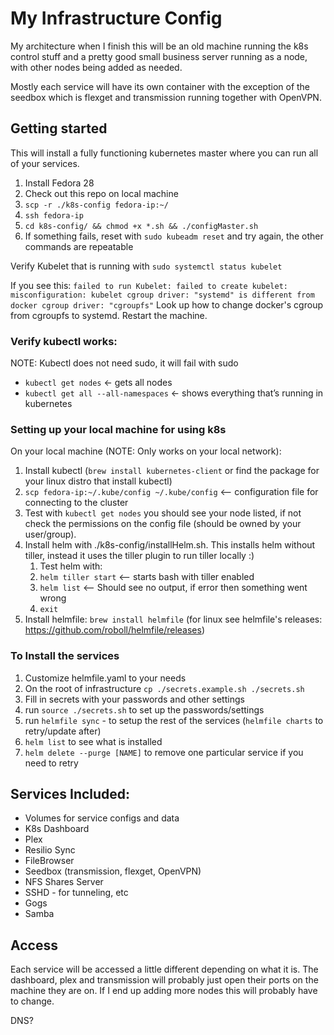 # My Infrastructure Config

My architecture when I finish this will be an old machine running the k8s control stuff and a pretty good small business server running as a node, with other nodes being added as needed.

Mostly each service will have its own container with the exception of the seedbox which is flexget and transmission running together with OpenVPN.

## Getting started

This will install a fully functioning kubernetes master where you can run all of your services.

1. Install Fedora 28
2. Check out this repo on local machine
3. `scp -r ./k8s-config fedora-ip:~/`
4. `ssh fedora-ip`
5. `cd k8s-config/ && chmod +x *.sh && ./configMaster.sh`
6. If something fails, reset with `sudo kubeadm reset` and try again, the other commands are repeatable

Verify Kubelet that is running with `sudo systemctl status kubelet`

If you see this: `failed to run Kubelet: failed to create kubelet: misconfiguration: kubelet cgroup driver: "systemd" is different from docker cgroup driver: "cgroupfs"` 
Look up how to change docker's cgroup from cgroupfs to systemd. Restart the machine.

### Verify kubectl works:

NOTE: Kubectl does not need sudo, it will fail with sudo

* `kubectl get nodes` ← gets all nodes
* `kubectl get all --all-namespaces` ← shows everything that’s running in kubernetes

### Setting up your local machine for using k8s

On your local machine (NOTE: Only works on your local network):
1. Install kubectl (`brew install kubernetes-client` or find the package for your linux distro that install kubectl)
2. `scp fedora-ip:~/.kube/config ~/.kube/config` <-- configuration file for connecting to the cluster
3. Test with `kubectl get nodes` you should see your node listed, if not check the permissions on the config file (should be owned by your user/group).
4. Install helm with ./k8s-config/installHelm.sh. This installs helm without tiller, instead it uses the tiller plugin to run tiller locally :)
    1. Test helm with:
    2. `helm tiller start` <-- starts bash with tiller enabled
    3. `helm list` <-- Should see no output, if error then something went wrong
    4. `exit`
5. Install helmfile: `brew install helmfile` (for linux see helmfile's releases: https://github.com/roboll/helmfile/releases)

### To Install the services

1. Customize helmfile.yaml to your needs
2. On the root of infrastructure `cp ./secrets.example.sh ./secrets.sh`
3. Fill in secrets with your passwords and other settings
4. run `source ./secrets.sh` to set up the passwords/settings
5. run `helmfile sync` - to setup the rest of the services (`helmfile charts` to retry/update after)
6. `helm list` to see what is installed
6. `helm delete --purge [NAME]` to remove one particular service if you need to retry 

## Services Included:

* Volumes for service configs and data
* K8s Dashboard
* Plex
* Resilio Sync
* FileBrowser
* Seedbox (transmission, flexget, OpenVPN)
* NFS Shares Server
* SSHD - for tunneling, etc
* Gogs
* Samba

## Access

Each service will be accessed a little different depending on what it is. The dashboard, plex and transmission will 
probably just open their ports on the machine they are on. If I end up adding more nodes this will probably have to 
change.

DNS?
